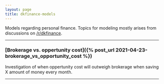 ```yaml
---
layout: page
title: dkfinance-models
---
```


Models regarding personal finance. 
Topics for modeling mostly arises from discussions on [/r/dkfinance](https://www.reddit.com/r/dkfinance/).

---

### [Brokerage vs. oppertunity cost]({% post_url 2021-04-23-brokerage_vs_opportunity_cost %})

Investigation of when oppertunity cost will outweigh brokerage when saving X amount of money every month.

---


